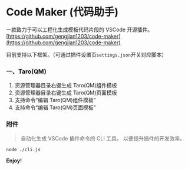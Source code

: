 # Code Maker (代码助手)

一款致力于可以工程化生成模板代码片段的 VSCode 开源插件。  
[https://github.com/gengjian1203/code-maker](https://github.com/gengjian1203/code-maker)

目前支持以下框架。（可通过插件设置页`settings.json`开关对应脚本）

### 一、Taro(QM)

1.  资源管理器目录右键生成 Taro(QM)组件模板
2.  资源管理器目录右键生成 Taro(QM)页面模板
3.  支持命令“编辑 Taro(QM)组件模板”
4.  支持命令“编辑 Taro(QM)页面模板”

### 附件

> 自动化生成 VSCode 插件命令的 CLI 工具。
> 以便提升插件的开发效率。

```bash
node ./cli.js
```

**Enjoy!**
